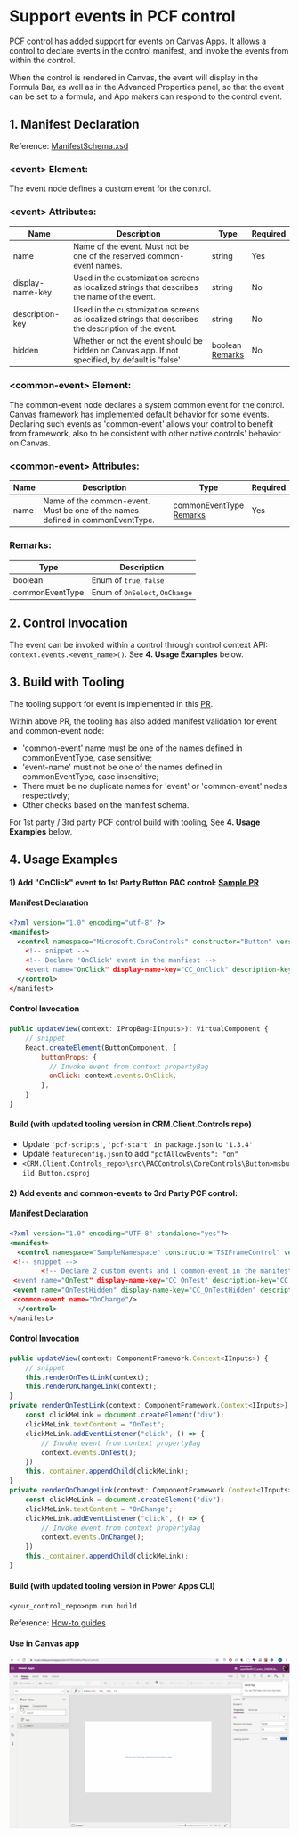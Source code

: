 # Support events in PCF control

PCF control has added support for events on Canvas Apps. It allows a control to declare events in the control manifest, and invoke the events from within the control.

When the control is rendered in Canvas, the event will display in the Formula Bar, as well as in the Advanced Properties panel, so that the event can be set to a formula, and App makers can respond to the control event.

## 1. Manifest Declaration

Reference: [ManifestSchema.xsd](https://dynamicscrm.visualstudio.com/OneCRM/_git/CRM.Client.ControlFramework?path=%2Fresources%2FManifestSchema.xsd&version=GBmaster&line=289&lineEnd=306&lineStartColumn=15&lineEndColumn=77&lineStyle=plain)

### \<event> Element:
The event node defines a custom event for the control.

### \<event> Attributes:

Name | Description | Type | Required
--- | --- | --- | ---
name | Name of the event. Must not be one of the reserved common-event names.| string | Yes
display-name-key | Used in the customization screens as localized strings that describes the name of the event. | string | No
description-key | Used in the customization screens as localized strings that describes the description of the event. | string | No
hidden | Whether or not the event should be hidden on Canvas app. If not specified, by default is 'false' | boolean<br>[Remarks](https://dynamicscrm.visualstudio.com/OneCRM/_wiki/wikis/OneCRM.wiki/6886/Support-events-in-PCF-control?anchor=**remarks%3A**) | No

### \<common-event> Element:

The common-event node declares a system common event for the control. Canvas framework has implemented default behavior for some events. Declaring such events as 'common-event' allows your control to benefit from framework, also to be consistent with other native controls' behavior on Canvas.

### \<common-event> Attributes:

 Name | Description | Type |Required
 --- | --- | --- | ---
name | Name of the common-event. Must be one of the names defined in commonEventType.| commonEventType<br>[Remarks](https://dynamicscrm.visualstudio.com/OneCRM/_wiki/wikis/OneCRM.wiki/6886/Support-events-in-PCF-control?anchor=**remarks%3A**) | Yes


### Remarks:

Type | Description
---| --
boolean | Enum of `true`, `false`
commonEventType | Enum of `OnSelect`, `OnChange`

## 2. Control Invocation
The event can be invoked within a control through control context API: `context.events.<event_name>()`. See **4. Usage Examples** below.

## 3. Build with Tooling

The tooling support for event is implemented in this [PR](https://msazure.visualstudio.com/One/_git/PowerPlatform-ISVEx-ToolsCore/pullrequest/3046238).

Within above PR, the tooling has also added manifest validation for event and common-event node:
* 'common-event' name must be one of the names defined in commonEventType, case sensitive;
* 'event-name' must not be one of the names defined in commonEventType, case insensitive;
* There must be no duplicate names for 'event' or 'common-event' nodes respectively;
* Other checks based on the manifest schema.

For 1st party / 3rd party PCF control build with tooling, See **4. Usage Examples** below.

## 4. Usage Examples

#### 1) Add "OnClick" event to 1st Party Button PAC control: [Sample PR](https://dynamicscrm.visualstudio.com/OneCRM/_git/CRM.Client.Controls/pullrequest/453536)

#### Manifest Declaration

```xml
<?xml version="1.0" encoding="utf-8" ?>
<manifest>
  <control namespace="Microsoft.CoreControls" constructor="Button" version="0.2.0" display-name-key="Button_Di
    <!-- snippet -->
    <!-- Declare 'OnClick' event in the manfiest -->
    <event name="OnClick" display-name-key="CC_OnClick" description-key="CC_OnClick_Desc"/>
  </control>
</manifest>
```

#### Control Invocation

```javascript
public updateView(context: IPropBag<IInputs>): VirtualComponent {
    // snippet
    React.createElement(ButtonComponent, {
        buttonProps: {
          // Invoke event from context propertyBag
          onClick: context.events.OnClick,
        },
    }
}
```

#### Build (with updated tooling version in CRM.Client.Controls repo)

* Update `'pcf-scripts'`, `'pcf-start'` `in package.json` to `'1.3.4'`
* Update `featureconfig.json` to add `"pcfAllowEvents": "on"`
* `<CRM.Client.Controls_repo>\src\PACControls\CoreControls\Button>msbuild Button.csproj`

#### 2) Add events and common-events to 3rd Party PCF control:

#### Manifest Declaration

```xml
<?xml version="1.0" encoding="UTF-8" standalone="yes"?>
<manifest>
  <control namespace="SampleNamespace" constructor="TSIFrameControl" version="1.1.0" display-name-key="TS_IFra
 <!-- snippet -->
        <!-- Declare 2 custom events and 1 common-event in the manifest -->
 <event name="OnTest" display-name-key="CC_OnTest" description-key="CC_OnTest_Desc" hidden="false"/>
 <event name="OnTestHidden" display-name-key="CC_OnTestHidden" description-key="CC_OnTestHidden_Desc" h
 <common-event name="OnChange"/>
  </control>
</manifest>
```

#### Control Invocation

```javascript
public updateView(context: ComponentFramework.Context<IInputs>) {
    // snippet
    this.renderOnTestLink(context);
    this.renderOnChangeLink(context);    
}
private renderOnTestLink(context: ComponentFramework.Context<IInputs>): void {
    const clickMeLink = document.createElement("div");
    clickMeLink.textContent = "OnTest";
    clickMeLink.addEventListener("click", () => {
        // Invoke event from context propertyBag
        context.events.OnTest();
    })
    this._container.appendChild(clickMeLink);
}
private renderOnChangeLink(context: ComponentFramework.Context<IInputs>): void {
    const clickMeLink = document.createElement("div");
    clickMeLink.textContent = "OnChange";
    clickMeLink.addEventListener("click", () => {
        // Invoke event from context propertyBag
        context.events.OnChange();
    })
    this._container.appendChild(clickMeLink);
}
```

#### Build (with updated tooling version in Power Apps CLI)

`<your_control_repo>npm run build`

Reference: [How-to guides](https://docs.microsoft.com/en-us/powerapps/developer/component-framework/create-custom-controls-using-pcf)

#### Use in Canvas app

![img_p2_1](../assets/support-events-in-PCF-control/img_p2_1.png)
